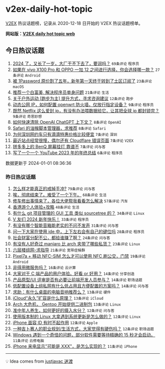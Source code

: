 # v2ex-daily-hot-topic

[V2EX](https://www.v2ex.com/) 热议话题榜，记录从 2020-12-18 日开始的 V2EX 热议话题榜单。

**网站版：[V2EX daily hot topic web](https://boojack.github.io/v2ex-daily-hot-topic-web/)**

## 今日热议话题

<!-- TODAY BEGIN -->

1. [2024 了，又长了一岁，大厂干不下去了，要润吗？](https://www.v2ex.com/t/1004896) `69条评论` `程序员`
1. [如果在 vivo X100 Pro 和 OPPO 一加 12 之间进行选择，你会选择哪一款？](https://www.v2ex.com/t/1004916) `27条评论` `Android`
1. [被 1Password 原价割了五年，新年第一天终于转到了土区订阅了](https://www.v2ex.com/t/1004913) `23条评论` `macOS`
1. [推荐一个白富美, 解决程序员单身问题](https://www.v2ex.com/t/1004892) `21条评论` `生活`
1. [关于户外运动 [跑步为主] 提升方式，寻求咨询建议](https://www.v2ex.com/t/1004898) `12条评论` `跑步`
1. [动态公网 IP，如何配置 openwrt 防火墙，仅放行指定设备？](https://www.v2ex.com/t/1004926) `9条评论` `程序员`
1. [既然 Netflix 这么爱封 ip，有没有办法喂数据给它，让其把全球 ip 都封锁完？](https://www.v2ex.com/t/1004905) `9条评论` `奇思妙想`
1. [如何快速清除 OpenAI ChatGPT 上下文？](https://www.v2ex.com/t/1004921) `8条评论` `OpenAI`
1. [Safari 的油猴脚本管理器，求推荐](https://www.v2ex.com/t/1004914) `8条评论` `Safari`
1. [为何深圳网约车只有滴滴特惠价格比较便宜](https://www.v2ex.com/t/1004927) `7条评论` `深圳`
1. [最近站点经常很慢，偶尔还有 Cloudflare 错误页面](https://www.v2ex.com/t/1004909) `7条评论` `V2EX`
1. [拼多多上的 BenQ 屏幕挂灯 靠谱不](https://www.v2ex.com/t/1004895) `7条评论` `问与答`
1. [写了一个一个 YouTube 2023 年的年终总结](https://www.v2ex.com/t/1004929) `6条评论` `程序员`

数据更新于 2024-01-01 08:36:36

<!-- TODAY END -->

### 昨日热议话题

<!-- YESTERDAY BEGIN -->

1. [怎么样才能真正的戒掉手冲?](https://www.v2ex.com/t/1004819) `79条评论` `问与答`
1. [唉，彻底结束了。难受了一个下午。](https://www.v2ex.com/t/1004809) `68条评论` `生活`
1. [修车修出事情来了，各位大佬帮我看看怎么解决](https://www.v2ex.com/t/1004745) `57条评论` `汽车`
1. [香港游个人体验+攻略](https://www.v2ex.com/t/1004788) `48条评论` `生活`
1. [有什么 git 项目管理的 GUI 工具 类似 sourcetree 的？](https://www.v2ex.com/t/1004799) `34条评论` `Linux`
1. [V 友们 2024 新年快乐！](https://www.v2ex.com/t/1004877) `33条评论` `程序员`
1. [有没有哪个智能音箱能老实的不问不发声](https://www.v2ex.com/t/1004772) `31条评论` `问与答`
1. [问一下大家在使用 ide 中，上下左右会有自己的键位吗](https://www.v2ex.com/t/1004757) `28条评论` `程序员`
1. [社会财富分配不公，都给谁赚了啊？](https://www.v2ex.com/t/1004810) `24条评论` `问与答`
1. [有没有人好奇过 manjaro 比 arch 夹带了哪些私货？](https://www.v2ex.com/t/1004825) `23条评论` `Linux`
1. [六层楼组网-求指导](https://www.v2ex.com/t/1004749) `21条评论` `宽带症候群`
1. [Pixel7a + 移动 NFC-SIM 怎么才可以使用 NFC 刷公交，门禁](https://www.v2ex.com/t/1004801) `19条评论` `Android`
1. [非得用微服务吗？](https://www.v2ex.com/t/1004852) `16条评论` `云计算`
1. [大家对于 C 端产品的用户体验。好看 or 好用？](https://www.v2ex.com/t/1004837) `14条评论` `分享创造`
1. [产品原型/UI 评审是否有必要让前端开发人员参与？](https://www.v2ex.com/t/1004769) `14条评论` `职场话题`
1. [低配置设备上组私网有什么低占用且方便配置的方案吗？](https://www.v2ex.com/t/1004758) `14条评论` `问与答`
1. [求助：有什么桌面的电脑音响推荐么？](https://www.v2ex.com/t/1004803) `13条评论` `硬件`
1. [iCloud“永久”扩容是什么原理？](https://www.v2ex.com/t/1004778) `13条评论` `iCloud`
1. [Arch 大危机， Gentoo 开始提供二进制包](https://www.v2ex.com/t/1004744) `13条评论` `Linux`
1. [准中年人养生，如何更好的摄入水分？](https://www.v2ex.com/t/1004826) `12条评论` `问与答`
1. [使用版本制的 Linux 大拿遇到系统更新是怎么做的？](https://www.v2ex.com/t/1004813) `12条评论` `Linux`
1. [iPhone 面容 ID 有时不起作用](https://www.v2ex.com/t/1004755) `12条评论` `Apple`
1. [一种吉卜赛人的职业规划/生活方式，大家觉得有硬伤吗？](https://www.v2ex.com/t/1004752) `12条评论` `职场话题`
1. [Windows 遇到一个奇怪的问题，部分软件需要等待精确的 15 秒才会启动。](https://www.v2ex.com/t/1004865) `11条评论` `云修电脑`
1. [iPhone 来电显示"可能是 XXX"，是怎么实现的？](https://www.v2ex.com/t/1004849) `11条评论` `iPhone`

<!-- YESTERDAY END -->

---

💡 Idea comes from [justjavac 迷渡](https://github.com/justjavac/)
